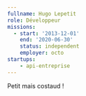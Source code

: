 ```yaml
---
fullname: Hugo Lepetit
role: Développeur
missions:
  - start: '2013-12-01'
    end: '2020-06-30'
    status: independent
    employer: octo
startups:
    - api-entreprise
---
```


Petit mais costaud !
